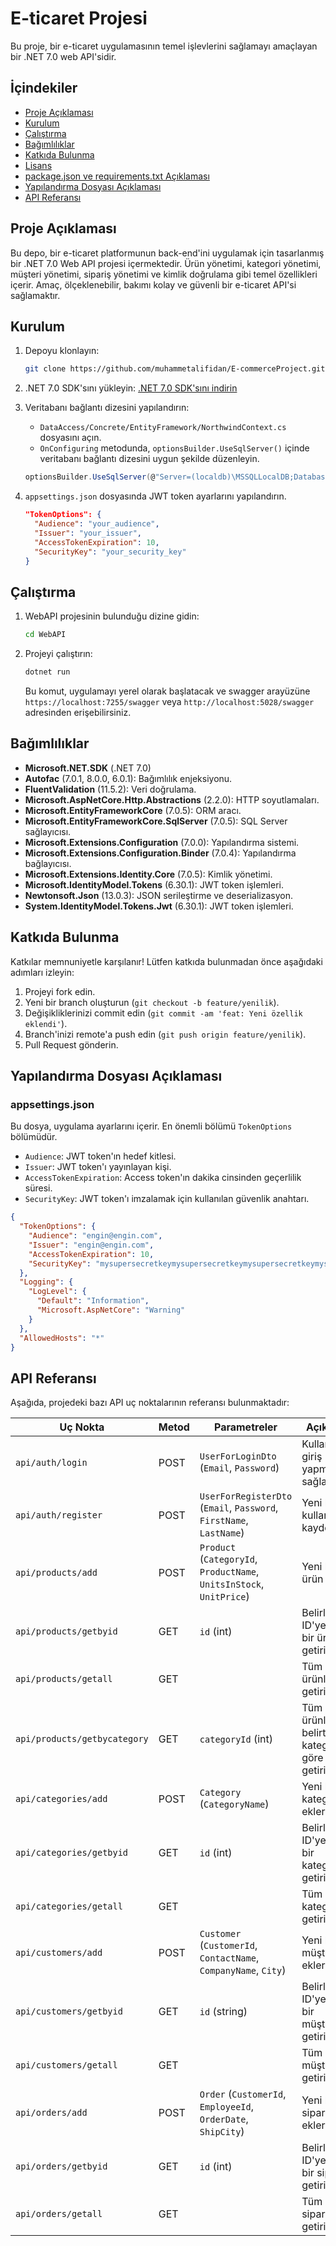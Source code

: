 # E-ticaret Projesi

Bu proje, bir e-ticaret uygulamasının temel işlevlerini sağlamayı amaçlayan bir .NET 7.0 web API'sidir.

## İçindekiler

- [Proje Açıklaması](#proje-açıklaması)
- [Kurulum](#kurulum)
- [Çalıştırma](#çalıştırma)
- [Bağımlılıklar](#bağımlılıklar)
- [Katkıda Bulunma](#katkıda-bulunma)
- [Lisans](#lisans)
- [package.json ve requirements.txt Açıklaması](#packagejson-ve-requirementstxt-açıklaması)
- [Yapılandırma Dosyası Açıklaması](#yapılandırma-dosyası-açıklaması)
- [API Referansı](#api-referansı)

## Proje Açıklaması

Bu depo, bir e-ticaret platformunun back-end'ini uygulamak için tasarlanmış bir .NET 7.0 Web API projesi içermektedir. Ürün yönetimi, kategori yönetimi, müşteri yönetimi, sipariş yönetimi ve kimlik doğrulama gibi temel özellikleri içerir. Amaç, ölçeklenebilir, bakımı kolay ve güvenli bir e-ticaret API'si sağlamaktır.

## Kurulum

1.  Depoyu klonlayın:

    ```bash
    git clone https://github.com/muhammetalifidan/E-commerceProject.git
    ```

2.  .NET 7.0 SDK'sını yükleyin:
    [.NET 7.0 SDK'sını indirin](https://dotnet.microsoft.com/en-us/download/dotnet/7.0)

3. Veritabanı bağlantı dizesini yapılandırın:
    *   `DataAccess/Concrete/EntityFramework/NorthwindContext.cs` dosyasını açın.
    *   `OnConfiguring` metodunda, `optionsBuilder.UseSqlServer()` içinde veritabanı bağlantı dizesini uygun şekilde düzenleyin.

    ```csharp
    optionsBuilder.UseSqlServer(@"Server=(localdb)\MSSQLLocalDB;Database=Northwind;Trusted_Connection=true");
    ```

4.  `appsettings.json` dosyasında JWT token ayarlarını yapılandırın.

    ```json
    "TokenOptions": {
      "Audience": "your_audience",
      "Issuer": "your_issuer",
      "AccessTokenExpiration": 10,
      "SecurityKey": "your_security_key"
    }
    ```

## Çalıştırma

1.  WebAPI projesinin bulunduğu dizine gidin:

    ```bash
    cd WebAPI
    ```

2.  Projeyi çalıştırın:

    ```bash
    dotnet run
    ```

    Bu komut, uygulamayı yerel olarak başlatacak ve swagger arayüzüne `https://localhost:7255/swagger` veya `http://localhost:5028/swagger` adresinden erişebilirsiniz.

## Bağımlılıklar

*   **Microsoft.NET.SDK** (.NET 7.0)
*   **Autofac** (7.0.1, 8.0.0, 6.0.1): Bağımlılık enjeksiyonu.
*   **FluentValidation** (11.5.2): Veri doğrulama.
*   **Microsoft.AspNetCore.Http.Abstractions** (2.2.0): HTTP soyutlamaları.
*   **Microsoft.EntityFrameworkCore** (7.0.5): ORM aracı.
*   **Microsoft.EntityFrameworkCore.SqlServer** (7.0.5): SQL Server sağlayıcısı.
*   **Microsoft.Extensions.Configuration** (7.0.0): Yapılandırma sistemi.
*   **Microsoft.Extensions.Configuration.Binder** (7.0.4): Yapılandırma bağlayıcısı.
*   **Microsoft.Extensions.Identity.Core** (7.0.5): Kimlik yönetimi.
*   **Microsoft.IdentityModel.Tokens** (6.30.1): JWT token işlemleri.
*   **Newtonsoft.Json** (13.0.3): JSON serileştirme ve deserializasyon.
*   **System.IdentityModel.Tokens.Jwt** (6.30.1): JWT token işlemleri.

## Katkıda Bulunma

Katkılar memnuniyetle karşılanır! Lütfen katkıda bulunmadan önce aşağıdaki adımları izleyin:

1.  Projeyi fork edin.
2.  Yeni bir branch oluşturun (`git checkout -b feature/yenilik`).
3.  Değişikliklerinizi commit edin (`git commit -am 'feat: Yeni özellik eklendi'`).
4.  Branch'inizi remote'a push edin (`git push origin feature/yenilik`).
5.  Pull Request gönderin.

## Yapılandırma Dosyası Açıklaması

### appsettings.json

Bu dosya, uygulama ayarlarını içerir. En önemli bölümü `TokenOptions` bölümüdür.

*   `Audience`: JWT token'ın hedef kitlesi.
*   `Issuer`: JWT token'ı yayınlayan kişi.
*   `AccessTokenExpiration`: Access token'ın dakika cinsinden geçerlilik süresi.
*   `SecurityKey`: JWT token'ı imzalamak için kullanılan güvenlik anahtarı.

```json
{
  "TokenOptions": {
    "Audience": "engin@engin.com",
    "Issuer": "engin@engin.com",
    "AccessTokenExpiration": 10,
    "SecurityKey": "mysupersecretkeymysupersecretkeymysupersecretkeymysupersecretkey"
  },
  "Logging": {
    "LogLevel": {
      "Default": "Information",
      "Microsoft.AspNetCore": "Warning"
    }
  },
  "AllowedHosts": "*"
}
```

## API Referansı

Aşağıda, projedeki bazı API uç noktalarının referansı bulunmaktadır:

| Uç Nokta           | Metod | Parametreler                 | Açıklama                                                       | Tip      |
| ------------------ | ----- | ---------------------------- | ------------------------------------------------------------- | -------- |
| `api/auth/login`    | POST  | `UserForLoginDto` (`Email`, `Password`) | Kullanıcının giriş yapmasını sağlar.                                 | JSON     |
| `api/auth/register` | POST  | `UserForRegisterDto` (`Email`, `Password`, `FirstName`, `LastName`) | Yeni bir kullanıcı kaydeder.                                       | JSON     |
| `api/products/add`  | POST  | `Product` (`CategoryId`, `ProductName`, `UnitsInStock`, `UnitPrice`) | Yeni bir ürün ekler.                                               | JSON     |
| `api/products/getbyid` | GET  | `id` (int)                                   | Belirli bir ID'ye sahip bir ürünü getirir.                                    | Query Parameter |
| `api/products/getall`  | GET  |                                   | Tüm ürünleri getirir.                                    |  |
| `api/products/getbycategory`  | GET  | `categoryId` (int)                                   | Tüm ürünleri belirtilen kategoriye göre getirir.                                    | Query Parameter |
| `api/categories/add`  | POST  | `Category` (`CategoryName`)                                   | Yeni bir kategori ekler.                                    | JSON |
| `api/categories/getbyid`  | GET  | `id` (int)                                   | Belirli bir ID'ye sahip bir kategoriyi getirir.                                    | Query Parameter |
| `api/categories/getall`  | GET  |                                   | Tüm kategorileri getirir.                                    |  |
| `api/customers/add`  | POST  | `Customer` (`CustomerId`, `ContactName`, `CompanyName`, `City`)                                   | Yeni bir müşteri ekler.                                    | JSON |
| `api/customers/getbyid`  | GET  | `id` (string)                                   | Belirli bir ID'ye sahip bir müşteriyi getirir.                                    | Query Parameter |
| `api/customers/getall`  | GET  |                                   | Tüm müşterileri getirir.                                    |  |
| `api/orders/add`  | POST  | `Order` (`CustomerId`, `EmployeeId`, `OrderDate`, `ShipCity`)                                   | Yeni bir sipariş ekler.                                    | JSON |
| `api/orders/getbyid`  | GET  | `id` (int)                                   | Belirli bir ID'ye sahip bir siparişi getirir.                                    | Query Parameter |
| `api/orders/getall`  | GET  |                                   | Tüm siparişleri getirir.                                    |  |
